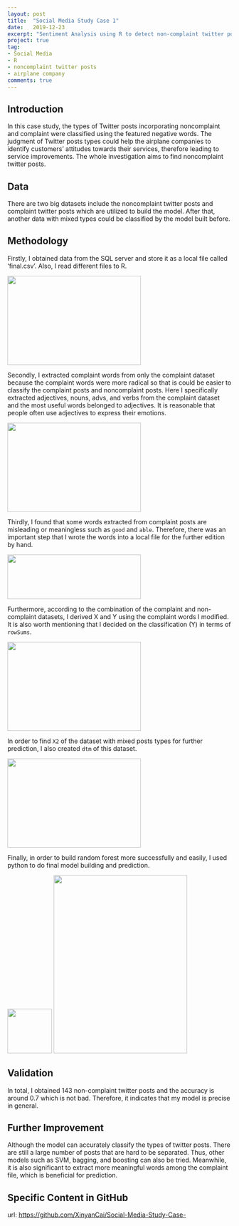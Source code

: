 ```yaml
---
layout: post
title:  "Social Media Study Case 1"
date:   2019-12-23
excerpt: "Sentiment Analysis using R to detect non-complaint twitter posts"
project: true
tag:
- Social Media 
- R
- noncomplaint twitter posts
- airplane company
comments: true
---
```


    
## Introduction
In this case study, the types of Twitter posts incorporating noncomplaint and complaint were classified using the featured negative words. The judgment of Twitter posts types could help the airplane companies to identify customers’ attitudes towards their services, therefore leading to service improvements. The whole investigation aims to find noncomplaint twitter posts.  
      
      
## Data
There are two big datasets include the noncomplaint twitter posts and complaint twitter posts which are utilized to build the model. After that, another data with mixed types could be classified by the model built before.

## Methodology
Firstly, I obtained data from the SQL server and store it as a local file called ‘final.csv’. Also, I read different files to R. 

<img src="http://r.photo.store.qq.com/psc?/V10MU7Rq18V88Z/zxjvJoYbvlQPq4wKS16Lana*Zrf3rFvkJMW5gFe0eKcpyxLvARyLL6c1hoC*cHq0lHo9r4D8IoZ7laMgLCPstirY2H6oujjhllMaqeXeTdo!/r" width = "300" height = "200">

Secondly, I extracted complaint words from only the complaint dataset because the complaint words were more radical so that is could be easier to classify the complaint posts and noncomplaint posts. Here I specifically extracted adjectives, nouns, advs, and verbs from the complaint dataset and the most useful words belonged to adjectives. It is reasonable that people often use adjectives to express their emotions. 

<img src="http://r.photo.store.qq.com/psc?/V10MU7Rq18V88Z/zxjvJoYbvlQPq4wKS16LaoAfNo9torlGcP90vUvAsaJ3wkb7zNOkfvOF1VfxGseSYf.XckkIF*R1ppck3fB7oRuRdLKXppEase5IL3RWUEo!/r" width = "300" height = "200">

Thirdly, I found that some words extracted from complaint posts are misleading or meaningless such as `good` and `able`. Therefore, there was an important step that I wrote the words into a local file for the further edition by hand. 

<img src="http://r.photo.store.qq.com/psc?/V10MU7Rq18V88Z/zxjvJoYbvlQPq4wKS16LasTufPz1d5B9Keu.R.AsQIKMGwTeYf.Iu1hy2Spk83bWKKqJks3eZULxv4.jRSvMbJfTZIKugGZd4kdbJr*h.kQ!/r" width = "300" height = "100">

Furthermore, according to the combination of the complaint and non-complaint datasets, I derived X and Y using the complaint words I modified. It is also worth mentioning that I decided on the classification (Y) in terms of `rowSums`.

<img src="http://r.photo.store.qq.com/psc?/V10MU7Rq18V88Z/zxjvJoYbvlQPq4wKS16Lahf9iWKwLtCFsaEP9oGhhLHfVWEjXT1bR.vE1UtF7yO9zboXfT1A0zPD*92IaTToTcJ93Fkm.rx5ZT*6N5h3xag!/r" width = "300" height = "200">

In order to find `X2` of the dataset with mixed posts types for further prediction, I also created `dtm` of this dataset. 

<img src="http://r.photo.store.qq.com/psc?/V10MU7Rq18V88Z/zxjvJoYbvlQPq4wKS16LaqzjAUSeECwyfxEQJ58rGZEyF6K1p4khf0WanotCCujbAOJSduvvZGgWjSiLEwu4qMGxN4wz3sL7g60O00yttyM!/r" width = "300" height = "200">

Finally, in order to build random forest more successfully and easily, I used python to do final model building and prediction. 

<img src="http://r.photo.store.qq.com/psc?/V10MU7Rq18V88Z/zxjvJoYbvlQPq4wKS16LaoG..BZq.U3OIU80sMv4C49XHRfMMNYIjD2TbgyFJLnBbOpRpk13ndTfoIIKlrpoksyn8oHt7gNOBN5btY3fZCQ!/r" width = "100" height = "100">
<img src="http://r.photo.store.qq.com/psc?/V10MU7Rq18V88Z/zxjvJoYbvlQPq4wKS16Lalw8XAPYsmz9pM2ynnWgRdOVPO64HyNBKnl*cgARuXVzAkoqNxvOHxaRZdgvhsz9Eq*wQwKk0a7WdlKqx6QwOXU!/r" width = "300" height = "400">

## Validation
In total, I obtained 143 non-complaint twitter posts and the accuracy is around 0.7 which is not bad. Therefore, it indicates that my model is precise in general. 

## Further Improvement 

Although the model can accurately classify the types of twitter posts. There are still a large number of posts that are hard to be separated. Thus, other models such as SVM, bagging, and boosting can also be tried. Meanwhile, it is also significant to extract more meaningful words among the complaint file, which is beneficial for prediction. 

## Specific Content in GitHub

url: <https://github.com/XinyanCai/Social-Media-Study-Case->


